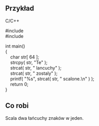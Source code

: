## Przykład
C/C++

#include <cstdio>  
#include <cstring>  
  
int main()  
{  
    char str[ 64 ];  
    strcpy( str, "Te" );  
    strcat( str, " lancuchy" );  
    strcat( str, " zostaly" );  
    printf( "%s", strcat( str, " scalone.\n" ) );  
    return 0;  
}

## Co robi
Scala dwa łańcuchy znaków w jeden.